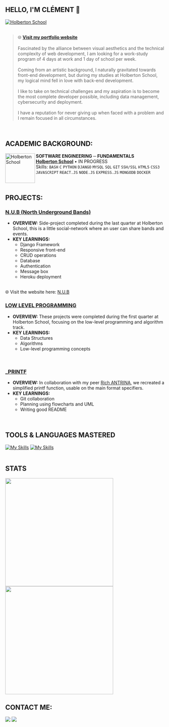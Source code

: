 ## HELLO, I'M CLÉMENT 👋

[<img align="center" alt="Holberton School" src="https://i.postimg.cc/7hVjYdZX/Capture-d-cran-2024-07-29-101320.png"/>](https://www.linkedin.com/in/cl%C3%A9ment-defer-21a2262a7/) 
<br><br>
> 🌐 [**Visit my portfolio website**](https://clementdefer.netlify.app/)
<br><br>
Fascinated by the alliance between visual aesthetics and the technical complexity of web development, I am looking for a work-study program of 4 days at work and 1 day of school per week.<br><br>
Coming from an artistic background, I naturally gravitated towards front-end development, but during my studies at Holberton School, my logical mind fell in love with back-end development.<br><br>
I like to take on technical challenges and my aspiration is to become the most complete developer possible, including data management, cybersecurity and deployment.<br><br>
I have a reputation for never giving up when faced with a problem and I remain focused in all circumstances.
<br>

## ACADEMIC BACKGROUND:
[<img align="left" height="94px" width="94px" alt="Holberton School" src="https://blog.holbertonschool.com/wp-content/uploads/2019/04/instagram_feed180.jpg"/>](https://www.holbertonschool.fr/)
**SOFTWARE ENGINEERING ─ FUNDAMENTALS** \
[**Holberton School**](https://www.holbertonschool.fr/) • IN PROGRESS \
Skills: `BASH` `C` `PYTHON` `DJANGO` `MYSQL` `SQL` `GIT` `SSH/SSL` `HTML5` `CSS3` `JAVASCRIPT` `REACT.JS` `NODE.JS` `EXPRESS.JS` `MONGODB` `DOCKER`

<br clear="left"/>

## PROJECTS:

### [N.U.B (North Underground Bands)](https://github.com/CLMNTDFR/N.U.B)

- **OVERVIEW:** 
Side-project completed during the last quarter at Holberton School, this is a little social-network where an user can share bands and events. 
- **KEY LEARNINGS:** 
  - Django Framework
  - Responsive front-end
  - CRUD operations
  - Database
  - Authentication
  - Message box
  - Heroku deployment
<br>
🌐 Visit the website here: <a href="https://nub-3d9824fd9adf.herokuapp.com/" target="_blank">N.U.B</a>


### [LOW LEVEL PROGRAMMING](https://github.com/CLMNTDFR/holbertonschool-low_level_programming)

- **OVERVIEW:** 
These projects were completed during the first quarter at Holberton School, focusing on the low-level programming and algorithm track. 
- **KEY LEARNINGS:** 
  - Data Structures
  - Algorithms
  - Low-level programming concepts
<br>

 ### [_PRINTF](https://github.com/CLMNTDFR/holbertonschool-printf)

- **OVERVIEW:** 
In collaboration with my peer [Rich ANTRINA](https://github.com/antrinarich), we recreated a simplified printf function, usable on the main format specifiers.
- **KEY LEARNINGS:** 
  - Git collaboration
  - Planning using flowcharts and UML
  - Writing good README
<br>

## TOOLS & LANGUAGES MASTERED
[![My Skills](https://skillicons.dev/icons?i=bash,c,html,css,git,github,photoshop,pr,ai)](https://skillicons.dev) [![My Skills](https://skillicons.dev/icons?i=python,js,nodejs,docker,linux,ubuntu)](https://skillicons.dev)
<br>
<br>

## STATS
  <img width="342" src="https://github-readme-stats.vercel.app/api?username=CLMNTDFR&show_icons=true&theme=prussian&rank_icon=github">
  <img width="342" src="https://github-readme-stats.vercel.app/api/top-langs/?username=CLMNTDFR&size_weight=0.5&count_weight=0.5&layout=compact&theme=prussian">
  <br>

## CONTACT ME:
<div>
<a href = "mailto: deferclement59@gmail.com"><img loading="lazy" src="https://img.shields.io/badge/Gmail-D14836?style=for-the-badge&logo=gmail&logoColor=white" target="_blank"></a>
<a href="https://www.linkedin.com/in/clément-defer-21a2262a7/" target="_blank"><img loading="lazy" src="https://img.shields.io/badge/-LinkedIn-%230077B5?style=for-the-badge&logo=linkedin&logoColor=white" target="_blank"></a>   
</div>

<br>

